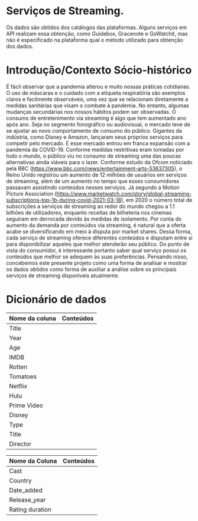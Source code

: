   # Serviços de Streaming.

Os dados são obtidos dos catálogos das plataformas. Alguns serviços em API realizam essa obtenção, como Guidebox, Gracenote e GoWatchit, mas não é especificado na plataforma qual o método utilizado para obtenção dos dados.

# Introdução/Contexto Sócio-histórico

É fácil observar que a pandemia alterou e muito nossas práticas cotidianas. O uso de máscaras e o cuidado com a etiqueta respiratória são exemplos claros e facilmente observáveis, uma vez que se relacionam diretamente a medidas sanitárias que visam o combate à pandemia. No entanto, algumas mudanças secundárias nos nossos hábitos podem ser observadas.
O consumo de entretenimento via streaming é algo que tem aumentado ano após ano. Seja no segmento fonográfico ou audiovisual, o mercado teve de se ajustar ao novo comportamento de consumo do público. Gigantes da indústria, como Disney e Amazon, lançaram seus próprios serviços para competir pelo mercado. E esse mercado entrou em franca expansão com a pandemia da COVID-19.
Conforme medidas restritivas eram tomadas por todo o mundo, o público viu no consumo de streaming uma das poucas alternativas ainda viáveis para o lazer. Conforme estudo da Ofcom noticiado pela BBC (https://www.bbc.com/news/entertainment-arts-53637305), o Reino Unido registrou um aumento de 12 milhões de usuários em serviços de streaming, além de um aumento no tempo que esses consumidores passavam assistindo conteúdos nesses serviços. Já segundo a Motion Picture Association (https://www.marketwatch.com/story/global-streaming-subscriptions-top-1b-during-covid-2021-03-18), em 2020 o número total de subscrições a serviços de streaming ao redor do mundo chegou a 1.1 bilhões de utilizadores, enquanto receitas de bilheteria nos cinemas seguiram em derrocada devido às medidas de isolamento.
Por conta do aumento da demanda por conteúdos via streaming, é natural que a oferta acabe se diversificando em meio à disputa por market shares. Dessa forma, cada serviço de streaming oferece diferentes conteúdos e disputam entre si para disponibilizar aqueles que melhor atenderão seu público. Do ponto de vista do consumidor, é interessante portanto saber qual serviço possui os conteúdos que melhor se adequem às suas preferências.
Pensando nisso, concebemos este presente projeto como uma forma de analisar e mostrar os dados obtidos como forma de auxiliar a análise sobre os principais serviços de streaming disponíveis atualmente.



# Dicionário de dados 

| Nome da coluna    |   Conteúdos       
|-------------------|--------------------------------------------------------------------------------
|    Title          |
|    Year           |
|    Age            |
|    IMDB           |
|    Rotten         |
|    Tomatoes       |
|    Netflix        |
|    Hulu           |
|    Prime Video    |
|    Disney         |
|    Type           | 
|    Title          |
|    Director       |


| Nome da Coluna    |  Conteúdos 
|-------------------|----------------------------------------------------------------------------------
|    Cast           |
|    Country        |
|    Date_added     |
|    Release_year   |
| Rating duration   |
